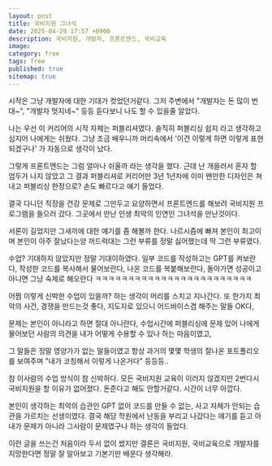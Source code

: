```yaml
---
layout: post
title: 국비지원 그녀석
date: 2025-04-29 17:57 +0900
description: 국비지원, 개발자, 프론트엔드, 국비교육
image:
category: free
tags: free
published: true
sitemap: true
---
```


시작은 그냥 개발자에 대한 기대가 컷었던거같다. 그저 주변에서 "개발자는 돈 많이 번대~", "개발자 멋지네~" 등등 듣다보니 나도 할 수 있을줄 알았다.

나는 우선 이 커리어의 시작 자체는 퍼블리셔였다. 솔직히 퍼블리싱 쉽지 라고 생각하고 심지어 나에게는 쉬웠다. 그냥 조금 배우니까 머리속에서 '이건 이렇게 하면 이렇게 표현되겠구나' 가 자동으로 생각이 났다.

그렇게 프론트엔드는 그럼 얼마나 쉬울까 라는 생각을 했다. 근데 난 개을러서 혼자 할 엄두가 나지 않았고 그 결과 퍼블리셔로 커리어만 3년 1년차에 이미 왠만한 디자인은 쳐내고 퍼블리싱 한정으로? 손도 빠르다고 얘기 들었다.

결국 다니던 직장을 건강 문제로 그만두고 요양하면서 프론트엔드를 해보려 국비지원 프로그램을 들으러 갔다. 그곳에서 만난 인생 최악의 인연인 그녀석을 만난것이다.

서론이 길었지만 그새끼에 대한 얘기를 좀 해볼까 한다. 나르시즘에 빠져 본인이 최고이며 본인이 아주 잘났다는양 꺼드럭대는 그런 부류를 정말 싫어했는데 딱 그런 부류였다.

수업? 기대하지 않았지만 정말 기대이하였다. 일부 코드를 작성하고는 GPT를 켜보란다, 작성한 코드를 복사해서 물어보란다, 나온 코드를 복붙해보란다, 돌아가면 성공이고 아니면 그냥 숙제로 해오란다 ㅋㅋㅋㅋㅋㅋㅋㅋㅋㅋㅋㅋㅋㅋㅋㅋㅋㅋㅋㅋㅋㅋㅋㅋ

어쩜 이렇게 신박한 수업이 있을까? 하는 생각이 머리를 스치고 지나간다. 또 한가지 최악의 사건, 경쟁을 만드는것 좋다, 지도자로 있으니 어드바이스겸 해주는 말들 OK다, 

문제는 본인이 아니라고 하면 절대 아니란다, 수업시간에 퍼블리싱에 문제 있어 나에게 물어보던 사람의 의견을 내가 어떻게 수용할 수 있나 하는 마음이였고, 

그 말들은 정말 영양가가 없는 말들이였고 항상 과거의 몇몇 학생의 잘나온 포트폴리오를 보여주며 "내가 코칭해서 이렇게 나온거다" 등등등..

참 이사람의 수업 방식이 참 신박하다. 모든 국비지원 교육이 이러지 않겠지만 2번다시 국비지원을 할 이유가 없어졌다. 돈준다고 해도 안할거같다. 시간이 너무 아깝다.

본인이 생각하는 최악의 습관인 GPT 없이 코드를 만들 수 없는, 사고 자체가 안되는 습관을 가르치는 선생이였다. 결국 해당 학원에서 난동을 부리고 나갔다는 얘기를 듣고 아 내가 문제가 아니라 그사람이 문제였구나 하는 생각이 들었다.

이런 글을 쓰는건 처음이라 두서 없이 썼지만 결론은 국비지원, 국비교육으로 개발자를 지망한다면 정말 잘 알아보고 기본기만 배운다 생각해라.
